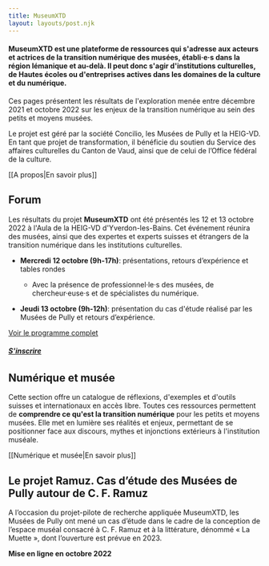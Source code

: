 ```yaml
---
title: MuseumXTD
layout: layouts/post.njk
---
```


#### **MuseumXTD** est une plateforme de ressources qui s'adresse aux acteurs et actrices de la transition numérique des musées, établi·e·s dans la région lémanique et au-delà. Il peut donc s'agir d'institutions culturelles, de Hautes écoles ou d'entreprises actives dans les domaines de la culture et du numérique.

Ces pages présentent les résultats de l'exploration menée entre décembre 2021 et octobre 2022 sur les enjeux de la transition numérique au sein des petits et moyens musées.

Le projet est géré par la société Concilio, les Musées de Pully et la HEIG-VD. En tant que projet de transformation, il bénéficie du soutien du Service des affaires culturelles du Canton de Vaud, ainsi que de celui de l’Office fédéral de la culture.

[[A propos|En savoir plus]]

## Forum
Les résultats du projet **MuseumXTD** ont été présentés les 12 et 13 octobre 2022 à l'Aula de la HEIG-VD d'Yverdon-les-Bains. Cet événement réunira des musées, ainsi que des expertes et experts suisses et étrangers de la transition numérique dans les institutions culturelles.

- **Mercredi 12 octobre (9h-17h)**: présentations, retours d’expérience et tables rondes
	- Avec la présence de professionnel·le·s des musées, de chercheur·euse·s et de spécialistes du numérique.

- **Jeudi 13 octobre (9h-12h)**: présentation du cas d'étude réalisé par les Musées de Pully et retours d’expérience.

[Voir le programme complet](Navigation/Forum/index.html#Programme)

###### **[S'inscrire](https://6e13e580.sibforms.com/serve/MUIEAL7WIqi0wyrRlslySnC_2I3LMX7t4xeWf_-hw2urydjKTUklScu7dD6zP9PzARXMkVGC-wEil_uh5-ajRQqG2DvgmZ9YpXWI-PucLHo_TS2XhABKAqcxA_FfmdYeTFMD2mwtQmPoYmE-w8-PmrApukIiJosKw2brg2NMSC_Gll-2eKZho97_l0cIYsnQ-O1TQIamDbcXikR1)**

## Numérique et musée
Cette section offre un catalogue de réflexions, d'exemples et d'outils suisses et internationaux en accès libre. Toutes ces ressources permettent de **comprendre ce qu'est la transition numérique** pour les petits et moyens musées.
Elle met en lumière ses réalités et enjeux, permettant de se positionner face aux discours, mythes et injonctions extérieurs à l'institution muséale.

[[Numérique et musée|En savoir plus]]

## Le projet Ramuz. Cas d’étude des Musées de Pully autour de C. F. Ramuz
A l’occasion du projet-pilote de recherche appliquée MuseumXTD, les Musées de Pully ont mené un cas d’étude dans le cadre de la conception de l’espace muséal consacré à C. F. Ramuz et à la littérature, dénommé « La Muette », dont l’ouverture est prévue en 2023.

**Mise en ligne en octobre 2022**